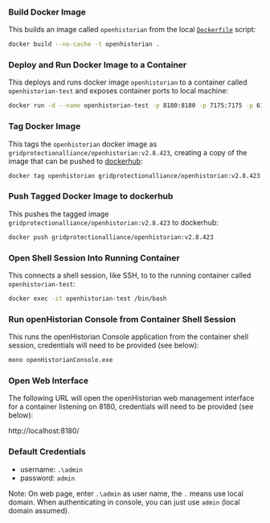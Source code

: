 ### Build Docker Image
This builds an image called `openhistorian` from the local [`Dockerfile`](./Dockerfile) script:
```sh
docker build --no-cache -t openhistorian .
```

### Deploy and Run Docker Image to a Container
This deploys and runs docker image `openhistorian` to a container called `openhistorian-test` and exposes container ports to local machine:
```sh
docker run -d --name openhistorian-test -p 8180:8180 -p 7175:7175 -p 6175:6175 openhistorian
```

### Tag Docker Image
This tags the `openhistorian` docker image as `gridprotectionalliance/openhistorian:v2.8.423`, creating a copy of the image that can be pushed to [dockerhub](https://hub.docker.com/repository/docker/gridprotectionalliance/openhistorian/general):
```sh
docker tag openhistorian gridprotectionalliance/openhistorian:v2.8.423
```

### Push Tagged Docker Image to dockerhub
This pushes the tagged image `gridprotectionalliance/openhistorian:v2.8.423` to dockerhub:
```sh
docker push gridprotectionalliance/openhistorian:v2.8.423
```

### Open Shell Session Into Running Container
This connects a shell session, like SSH, to to the running container called `openhistorian-test`:
```sh
docker exec -it openhistorian-test /bin/bash
```

### Run openHistorian Console from Container Shell Session
This runs the openHistorian Console application from the container shell session, credentials will need to be provided (see below):
```sh
mono openHistorianConsole.exe
```

### Open Web Interface
The following URL will open the openHistorian web management interface for a container listening on 8180, credentials will need to be provided (see below):

http://localhost:8180/


### Default Credentials
* username: `.\admin`
* password: `admin`

Note: On web page, enter `.\admin` as user name, the `.` means use local domain. When authenticating in console, you can just use `admin` (local domain assumed).
